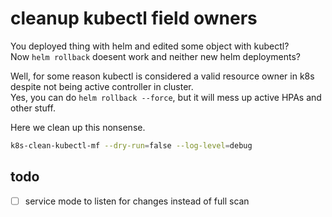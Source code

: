 # cleanup kubectl field owners
You deployed thing with helm and edited some object with kubectl?   
Now `helm rollback` doesent work and neither new helm deployments?

Well, for some reason kubectl is considered a valid resource owner in k8s despite not being active controller in cluster.   
Yes, you can do `helm rollback --force`, but it will mess up active HPAs and other stuff.  

Here we clean up this nonsense.  

```sh
k8s-clean-kubectl-mf --dry-run=false --log-level=debug
```

## todo
- [ ] service mode to listen for changes instead of full scan
